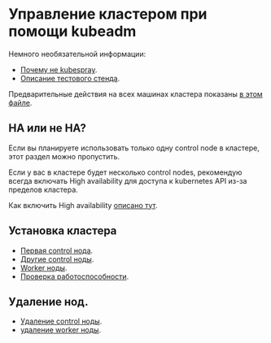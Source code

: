 # Управление кластером при помощи kubeadm

Немного необязательной информации:
* [Почему не kubespray](why_not_kubespray.md).
* [Описание тестового стенда](test_stand.md).

Предварительные действия на всех машинах кластера показаны [в этом файле](preliminary_actions.md).

##  HA или не HA?

Если вы планируете использовать только одну control node в кластере, этот раздел можно пропустить.

Если у вас в кластере будет несколько control nodes, рекомендую всегда включать High availability для доступа к
kubernetes API из-за пределов кластера.

Как включить High availability [описано тут](ha_cluster.md).

## Установка кластера

* [Первая control нода](first_control_node.md).
* [Другие control ноды](another-control-nodes.md).
* [Worker ноды](worker-nodes.md).
* [Проверка работоспособности](check.md).

## Удаление нод.

* [Удаление control ноды]().
* [удаление worker ноды]().
